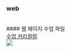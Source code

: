 ### web
<br>
#### 웹 페이지 수업 파일
<br>
<a href="https://docs.google.com/spreadsheets/d/1HG_dOJp-P5N16dK5TnKN7ECE8K1BvNeQz3_8bXNce9w/edit#gid=89749885">수업 커리컬럼</a>
<br>
<img src="https://event.multicampus.com/backend/images/promotion/PR010149/pc/visual-06.png">
